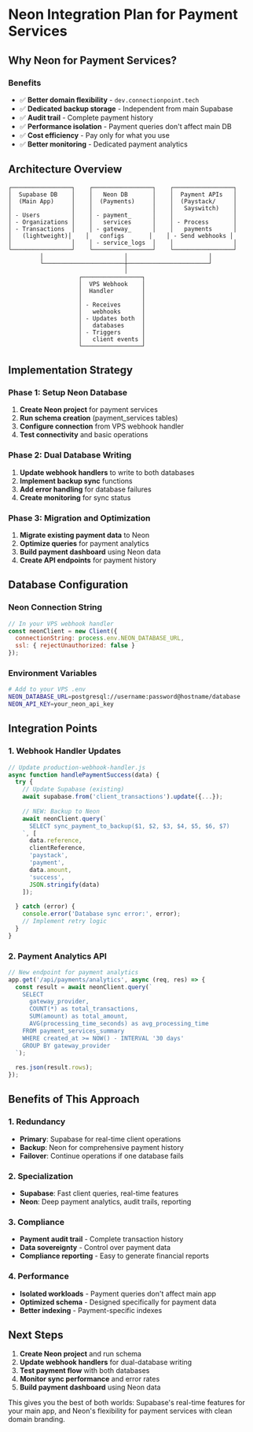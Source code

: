 # Neon Integration Plan for Payment Services

## Why Neon for Payment Services?

### Benefits
- ✅ **Better domain flexibility** - `dev.connectionpoint.tech`
- ✅ **Dedicated backup storage** - Independent from main Supabase
- ✅ **Audit trail** - Complete payment history
- ✅ **Performance isolation** - Payment queries don't affect main DB
- ✅ **Cost efficiency** - Pay only for what you use
- ✅ **Better monitoring** - Dedicated payment analytics

## Architecture Overview

```
┌─────────────────┐    ┌─────────────────┐    ┌─────────────────┐
│  Supabase DB    │    │   Neon DB       │    │  Payment APIs   │
│  (Main App)     │    │  (Payments)     │    │  (Paystack/     │
│                 │    │                 │    │   Sayswitch)    │
│ - Users         │    │ - payment_      │    │                 │
│ - Organizations │    │   services      │    │ - Process       │
│ - Transactions  │    │ - gateway_      │    │   payments      │
│   (lightweight)│    │   configs       │    │ - Send webhooks │
│                 │    │ - service_logs  │    │                 │
└─────────────────┘    └─────────────────┘    └─────────────────┘
         │                       │                       │
         └───────────────────────┼───────────────────────┘
                                 │
                    ┌─────────────────┐
                    │  VPS Webhook    │
                    │  Handler        │
                    │                 │
                    │ - Receives      │
                    │   webhooks      │
                    │ - Updates both  │
                    │   databases     │
                    │ - Triggers      │
                    │   client events │
                    └─────────────────┘
```

## Implementation Strategy

### Phase 1: Setup Neon Database
1. **Create Neon project** for payment services
2. **Run schema creation** (payment_services tables)
3. **Configure connection** from VPS webhook handler
4. **Test connectivity** and basic operations

### Phase 2: Dual Database Writing
1. **Update webhook handlers** to write to both databases
2. **Implement backup sync** functions
3. **Add error handling** for database failures
4. **Create monitoring** for sync status

### Phase 3: Migration and Optimization
1. **Migrate existing payment data** to Neon
2. **Optimize queries** for payment analytics
3. **Build payment dashboard** using Neon data
4. **Create API endpoints** for payment history

## Database Configuration

### Neon Connection String
```javascript
// In your VPS webhook handler
const neonClient = new Client({
  connectionString: process.env.NEON_DATABASE_URL,
  ssl: { rejectUnauthorized: false }
});
```

### Environment Variables
```bash
# Add to your VPS .env
NEON_DATABASE_URL=postgresql://username:password@hostname/database
NEON_API_KEY=your_neon_api_key
```

## Integration Points

### 1. Webhook Handler Updates
```javascript
// Update production-webhook-handler.js
async function handlePaymentSuccess(data) {
  try {
    // Update Supabase (existing)
    await supabase.from('client_transactions').update({...});
    
    // NEW: Backup to Neon
    await neonClient.query(`
      SELECT sync_payment_to_backup($1, $2, $3, $4, $5, $6, $7)
    `, [
      data.reference,
      clientReference,
      'paystack',
      'payment',
      data.amount,
      'success',
      JSON.stringify(data)
    ]);
    
  } catch (error) {
    console.error('Database sync error:', error);
    // Implement retry logic
  }
}
```

### 2. Payment Analytics API
```javascript
// New endpoint for payment analytics
app.get('/api/payments/analytics', async (req, res) => {
  const result = await neonClient.query(`
    SELECT 
      gateway_provider,
      COUNT(*) as total_transactions,
      SUM(amount) as total_amount,
      AVG(processing_time_seconds) as avg_processing_time
    FROM payment_services_summary
    WHERE created_at >= NOW() - INTERVAL '30 days'
    GROUP BY gateway_provider
  `);
  
  res.json(result.rows);
});
```

## Benefits of This Approach

### 1. Redundancy
- **Primary**: Supabase for real-time client operations
- **Backup**: Neon for comprehensive payment history
- **Failover**: Continue operations if one database fails

### 2. Specialization
- **Supabase**: Fast client queries, real-time features
- **Neon**: Deep payment analytics, audit trails, reporting

### 3. Compliance
- **Payment audit trail** - Complete transaction history
- **Data sovereignty** - Control over payment data
- **Compliance reporting** - Easy to generate financial reports

### 4. Performance
- **Isolated workloads** - Payment queries don't affect main app
- **Optimized schema** - Designed specifically for payment data
- **Better indexing** - Payment-specific indexes

## Next Steps

1. **Create Neon project** and run schema
2. **Update webhook handlers** for dual-database writing
3. **Test payment flow** with both databases
4. **Monitor sync performance** and error rates
5. **Build payment dashboard** using Neon data

This gives you the best of both worlds: Supabase's real-time features for your main app, and Neon's flexibility for payment services with clean domain branding.